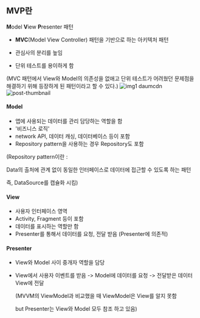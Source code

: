 ## MVP란

**M**odel **V**iew **P**resenter 패턴 

- **MVC**(Model View Controller) 패턴을 기반으로 하는 아키텍처 패턴

- 관심사의 분리를 높임
- 단위 테스트를 용이하게 함

(MVC 패턴에서 View와 Model의 의존성을 없애고 단위 테스트가 어려웠던 문제점을 해결하기 위해 등장하게 된 패턴이라고 할 수 있다.)
![img1 daumcdn](https://user-images.githubusercontent.com/88268418/188580872-1818963b-c512-476b-82ad-f96686bcd5d1.png)
![post-thumbnail](https://velog.velcdn.com/images/bang/post/bc4ddaaa-64e7-4052-a657-beb97d05b556/mvp.png)

#### Model

- 앱에 사용되는 데이터를 관리 담당하는 역할을 함
- '비즈니스 로직'
- network API, 데이터 캐싱, 데이터베이스 등이 포함
- Repository pattern을 사용하는 경우 Repository도 포함

(Repository pattern이란 : 

Data의 출처에 관계 없이 동일한 인터페이스로 데이터에 접근할 수 있도록 하는 패턴

즉, DataSource를 캡슐화 시킴)



#### View

- 사용자 인터페이스 영역
- Activity, Fragment 등이 포함
- 데이터를 표시하는 역할만 함
- Presenter를 통해서 데이터를 요청, 전달 받음 (Presenter에 의존적)



#### Presenter

- View와 Model 사이 중개자 역할을 담당

- View에서 사용자 이벤트를 받음 -> Model에 데이터를 요청 -> 전달받은 데이터 View에 전달

  (MVVM의 ViewModel과 비교했을 때 ViewModel은 View를 알지 못함

  but Presenter는 View와 Model 모두 참조 하고 있음)

